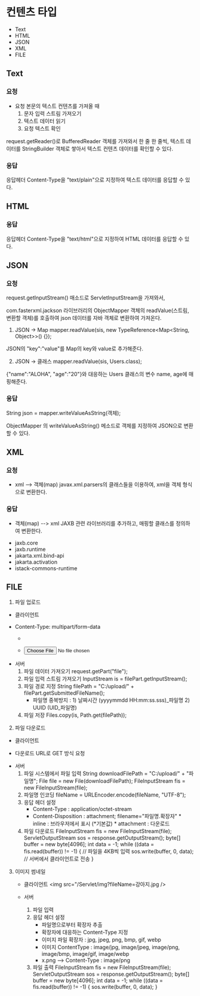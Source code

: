 # 컨텐츠 타입
- Text
- HTML
- JSON
- XML
- FILE


## Text
### 요청
* 요청 본문의 텍스트 컨텐츠를 가져올 때
	1. 문자 입력 스트림 가져오기
	2. 텍스트 데이터 읽기
	3. 요청 텍스트 확인

request.getReader()로
BufferedReader 객체를 가져와서
한 줄 한 줄씩, 텍스트 데이터를
StringBuilder 객체로 쌓아서
텍스트 컨텐츠 데이터를 확인할 수 있다.
### 응답
응답헤더 Content-Type을 "text/plain"으로 지정하여 텍스트 데이터를 응답할 수 있다. 


## HTML
### 응답
응답헤더 Content-Type을 "text/html"으로 지정하여 HTML 데이터를 응답할 수 있다. 


## JSON
### 요청
request.getInputStream() 매소드로
ServletInputStream을 가져와서,

com.fasterxml.jackson 라이브러리의
ObjectMapper 객체의 readValue(스트림, 변환할 객체)를 호출하여 json 데이터를 자바 객체로 변환하여 가져온다.

1. JSON -> Map
mapper.readValue(sis, new TypeReference<Map<String, Object>>() {});

JSON의 "key":"value"를
Map의 key와 value로 추가해준다.

2. JSON -> 클래스
mapper.readValue(sis, Users.class);

{"name":"ALOHA", "age":"20"}와 대응하는
Users 클래스의 변수 name, age에 매핑해준다.
### 응답
String json = mapper.writeValueAsString(객체);

ObjectMapper 의 writeValueAsString() 메소드로
객체를 지정하여 JSON으로 변환할 수 있다.


## XML
### 요청
* xml --> 객체(map)
javax.xml.parsers의 클래스들을 이용하여,
xml을 객체 형식으로 변환한다.
### 응답
* 객체(map) --> xml
JAXB 관련 라이브러리를 추가하고,
매핑할 클래스를 정의하여 변환한다.
- jaxb.core
- jaxb.runtime
- jakarta.xml.bind-api
- jakarta.activation
- istack-commons-runtime


## FILE
1. 파일 업로드
* 클라이언트
- Content-Type: multipart/form-data
	- <form entype="multipart/form-data">
	- <input type="file">
	
* 서버
	1. 파일 데이터 가져오기
		request.getPart("file");
	2. 파일 입력 스트림 가져오기
		InputStream is = filePart.getInputStream();
	3. 파일 경로 지정
		String filePath = "C:/upload/" + filePart.getSubmittedFileName();
		* 파일명 중복방지 : 1) 날짜시간 (yyyymmdd HH:mm:ss.sss)_파일명
					   2) UUID (UID_파일명)
	4. 파일 저장
		Files.copy(is, Path.get(filePath));
		
2. 파일 다운로드
* 클라이언트
- 다운로드 URL로 GET 방식 요청

* 서버
	1. 파일 시스템에서 파일 입력
		String downloadFilePath = "C:/upload/" + "파일명";
		File file = new File(downloadFilePath);
		FileInputStream fis = new FileInputStream(file);
	2. 파일명 인코딩
		fileName = URLEncoder.encode(fileName, "UTF-8");
	3. 응답 헤더 설정
		- Content-Type			: application/octet-stream
		- Content-Disposition	: attachment; filename="파일명.확장자"
								* inline	 : 브라우저에서 표시 (*기본값)
								* attachment : 다운로드
	4. 파일 다운로드
		FileInputStream fis = new FileInputStream(file);
		ServletOutputStream sos = response.getOutputStream();
		byte[] buffer = new byte[4096];
		int data = -1;
		while ((data = fis.read(buffer)) != -1) {	// 파일을 4KB씩 입력
			sos.write(buffer, 0, data);				// 서버에서 클라이언트로 전송
		}

3. 이미지 썸네일
	* 클라이언트
		<img src="/Servlet/img?fileName=강아지.jpg />
	
	* 서버
		1. 파일 입력
		2. 응답 헤더 설정
			- 파일명으로부터 확장자 추출
			- 확장자에 대응하는 Content-Type 지정
			* 이미지 파일 확장자		: jpg, jpeg, png, bmp, gif, webp
			* 이미지 ContentType	: image/jpg, image/jpeg, image/png, image/bmp, image/gif, image/webp
			* x.png --> Content-Type : image/png
		3. 파일 출력
			FileInputStream fis = new FileInputStream(file);
			ServletOutputStream sos = response.getOutputStream();
			byte[] buffer = new byte[4096];
			int data = -1;
			while ((data = fis.read(buffer)) != -1) {
				sos.write(buffer, 0, data);
			}















